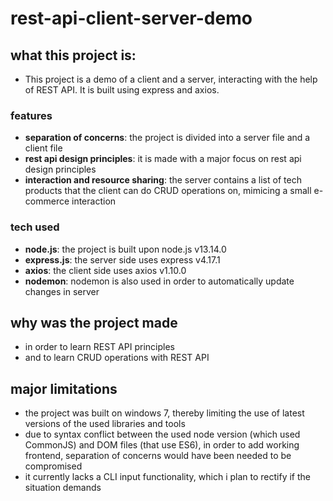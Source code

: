 # rest-api-client-server-demo

## what this project is:
- This project is a demo of a client and a server, interacting with the help of REST API. It is built using express and axios.

### features 
- **separation of concerns**: the project is divided into a server file and a client file 
- **rest api design principles**: it is made with a major focus on rest api design principles
- **interaction and resource sharing**: the server contains a list of tech products that the client can do CRUD operations on, mimicing a small e-commerce interaction 

### tech used 
- **node.js**: the project is built upon node.js v13.14.0
- **express.js**: the server side uses express v4.17.1 
- **axios**: the client side uses axios v1.10.0
- **nodemon**: nodemon is also used in order to automatically update changes in server 

## why was the project made 
- in order to learn REST API principles
- and to learn CRUD operations with REST API

## major limitations 
- the project was built on windows 7, thereby limiting the use of latest versions of the used libraries and tools
- due to syntax conflict between the used node version (which used CommonJS) and DOM files (that use ES6), in order to add working frontend, separation of concerns would have been needed to be compromised
- it currently lacks a CLI input functionality, which i plan to rectify if the situation demands 
